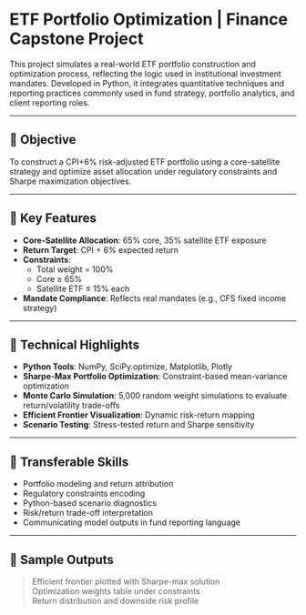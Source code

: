 # ETF Portfolio Optimization | Finance Capstone Project   

This project simulates a real-world ETF portfolio construction and optimization process, reflecting the logic used in institutional investment mandates. Developed in Python, it integrates quantitative techniques and reporting practices commonly used in fund strategy, portfolio analytics, and client reporting roles.

---

## 🎯 Objective  
To construct a CPI+6% risk-adjusted ETF portfolio using a core-satellite strategy and optimize asset allocation under regulatory constraints and Sharpe maximization objectives.

---

## 📌 Key Features  
- **Core-Satellite Allocation**: 65% core, 35% satellite ETF exposure  
- **Return Target**: CPI + 6% expected return  
- **Constraints**:  
  - Total weight = 100%  
  - Core ≥ 65%  
  - Satellite ETF ≤ 15% each  
- **Mandate Compliance**: Reflects real mandates (e.g., CFS fixed income strategy)

---

## 🧠 Technical Highlights  
- **Python Tools**: NumPy, SciPy.optimize, Matplotlib, Plotly  
- **Sharpe-Max Portfolio Optimization**: Constraint-based mean-variance optimization  
- **Monte Carlo Simulation**: 5,000 random weight simulations to evaluate return/volatility trade-offs  
- **Efficient Frontier Visualization**: Dynamic risk-return mapping  
- **Scenario Testing**: Stress-tested return and Sharpe sensitivity

---

## 🚀 Transferable Skills  
- Portfolio modeling and return attribution  
- Regulatory constraints encoding  
- Python-based scenario diagnostics  
- Risk/return trade-off interpretation  
- Communicating model outputs in fund reporting language

---

## 📎 Sample Outputs  
> Efficient frontier plotted with Sharpe-max solution  
> Optimization weights table under constraints  
> Return distribution and downside risk profile


